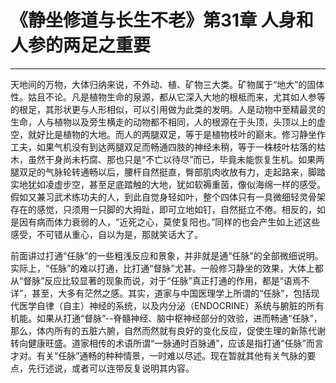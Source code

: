 # 《静坐修道与长生不老》第31章 人身和人参的两足之重要

------

天地间的万物，大体归纳来说，不外动、植、矿物三大类。矿物属于“地大”的固体性。姑且不论。凡是植物生命的泉源，都从它深入大地的根柢而来，尤其如人参等的根足，其形状更与人形相似，可以引用做为此类的发明。人是动物中至精最灵的生命，人与植物以及旁生横走的动物都不相同，人的根源在于头顶，头顶以上的虚空，就好比是植物的大地。而人的两腿双足，等于是植物枝叶的巅末。修习静坐作工夫，如果气机没有到达两腿双足而畅通四肢的神经未稍，等于一株枝叶枯落的枯木，虽然干身尚未朽腐、那也只是“不亡以待尽”而已，毕竟未能恢复生机。如果两腿双足的气脉轮转通畅以后，腰杆自然挺直，臀部肌肉收放有力，走起路来，脚踏实地犹如凌虚步空，甚至足底踏触的大地，犹如软褥重茵，像似海绵一样的感受。假如又兼习武术练功夫的人，到此自觉身轻如叶，整个四体只有一具微细轻灵骨架存在的感觉，只须用一只脚的大拇趾，即可立地如钉，自然挺立不倦。相反的，如是因有病而体力衰弱的人，“近死之心，莫使复阳也。”同样的也会产生如上述这些感受，不可错从重心，自以为是，那就笑话大了。

前面讲过打通“任脉”的一些粗浅反应和景象，并非就是通“任脉”的全部微细说明。实际上，“任脉”的难以打通，比打通“督脉”尤甚。一般修习静坐的效果，大体上都从“督脉”反应比较显著的现象而说，对于“任脉”真正打通的作用，都是“语焉不详”，甚至，大多有茫然之感。其实，道家与中国医理学上所谓的“任脉”，包括现代医学自律（自主）神经的系统，以及内分泌（ENDOCRINE）系统与腑脏的所有机能。如果从打通“督脉”--脊髓神经、脑中枢神经部分的效验，进而畅通“任脉”，那么，体内所有的五脏六腑，自然而然就有良好的变化反应，促使生理的新陈代谢转向健康旺盛。道家相传的术语所谓“一脉通时百脉通”，应该是指打通“任脉”而言才对。有关“任脉”通畅的种种情景，一时难以尽述。现在暂就其他有关气脉的要点，先行述说，或者可以连带反复说明其内容。